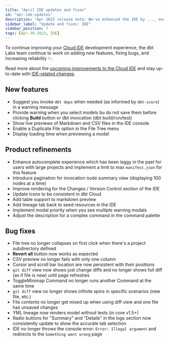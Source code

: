 ```yaml
---
title: "April IDE updates and fixes"
id: "apr-ide-updates"
description: "Apr 2023 release note: We've enhanced the IDE by ..., and more."
sidebar_label: "Update and fixes: IDE"
sidebar_position: 7
tags: [Apr-30-2023, IDE]
---
```


To continue improving your [Cloud IDE](https://docs.getdbt.com/docs/cloud/develop-in-the-cloud) development experience, the dbt Labs team continue to work on adding new features, fixing bugs, and increasing reliability ✨.

Read more about the [upcoming improvements to the Cloud IDE](https://www.getdbt.com/blog/improvements-to-the-dbt-cloud-ide/) and stay up-to-date with [IDE-related changes](https://docs.getdbt.com/tags/ide).

## New features 

* Suggest you invoke `dbt deps` when needed (as informed by `dbt-score`) in a warning message
* Provide warning when you select models bu do not save them before clicking **Build** button or dbt invocation (dbt build/run/test) 
* Show live previews of Markdown and CSV files in the IDE console
* Enable a Duplicate File option in the File Tree menu
* Display loading time when previewing a model

## Product refinements 

* Enhance autocomplete experience which has been laggy in the past for users with large projects and implement a limit to max `manifest.json` for this feature
* Introduce pagination for invocation node summary view (displaying 100 nodes at a time)
* Improve rendering for the Changes / Version Control section of the IDE
* Update icons to be consistent in dbt Cloud
* Add table support to markdown preview
* Add lineage tab back to seed resources in the IDE
* Implement modal priority when you see multiple warning modals
* Adjust the description for a complex command in the command palette

## Bug fixes

* File tree no longer collapses on first click when there's a project subdirectory defined
* **Revert all** button now works as expected
* CSV preview no longer fails with only one column
* Cursor and scroll bar location are now persistent with their positions
* `git diff` view now shows just change diffs and no longer shows full diff (as if file is new) until page refreshes
* ToggleMinimap Command no longer runs another Command at the same time
* `git diff` view no longer shows infinite spins in specific scenarios (new file, etc.)
* File contents no longer get mixed up when using diff view and one file has unsaved changes
* YML lineage now renders model without tests (in core v1.5+)
* Radio buttons for "Summary" and "Details" in the logs section now consistently update to show the accurate tab selection
* IDE no longer throws the console error: `Error: Illegal argument` and redirects to the `Something went wrong` page
